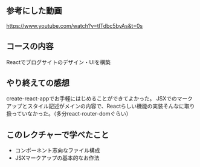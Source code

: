 ## 参考にした動画
https://www.youtube.com/watch?v=tlTdbc5byAs&t=0s

## コースの内容
Reactでブログサイトのデザイン・UIを構築


## やり終えての感想
create-react-appでお手軽にはじめることができてよかった。
JSXでのマークアップとスタイル記述がメインの内容で、Reactらしい機能の実装そんなに取り扱っていなかった。（多分react-router-domぐらい）

## このレクチャーで学べたこと
- コンポーネント志向なファイル構成
- JSXマークアップの基本的なお作法
